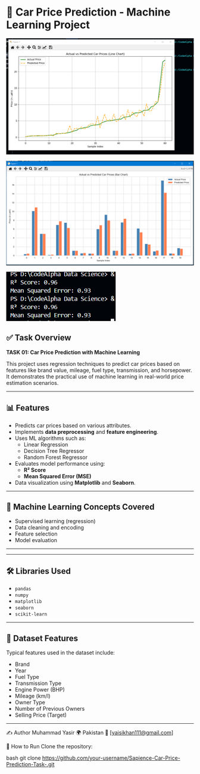 # 🚗 Car Price Prediction - Machine Learning Project

![Car Price Prediction Screenshot](car.PNG)

![Car Price Prediction Screenshot](CarBar.PNG)

![Car Price Prediction Screenshot](CarM.PNG)

## ✅ Task Overview

**TASK 01: Car Price Prediction with Machine Learning**

This project uses regression techniques to predict car prices based on features like brand value, mileage, fuel type, transmission, and horsepower. It demonstrates the practical use of machine learning in real-world price estimation scenarios.

---

## 📊 Features

- Predicts car prices based on various attributes.
- Implements **data preprocessing** and **feature engineering**.
- Uses ML algorithms such as:
  - Linear Regression
  - Decision Tree Regressor
  - Random Forest Regressor
- Evaluates model performance using:
  - **R² Score**
  - **Mean Squared Error (MSE)**
- Data visualization using **Matplotlib** and **Seaborn**.

---

## 🧠 Machine Learning Concepts Covered

- Supervised learning (regression)
- Data cleaning and encoding
- Feature selection
- Model evaluation

---

---

## 🛠️ Libraries Used

- `pandas`
- `numpy`
- `matplotlib`
- `seaborn`
- `scikit-learn`

---

## 🔎 Dataset Features

Typical features used in the dataset include:

- Brand
- Year
- Fuel Type
- Transmission Type
- Engine Power (BHP)
- Mileage (km/l)
- Owner Type
- Number of Previous Owners
- Selling Price (Target)

---

✍️ Author
Muhammad Yasir
🌍 Pakistan
📧 [yaisikhan111@gmail.com]


📌 How to Run
Clone the repository:

bash
git clone https://github.com/your-username/Sapience-Car-Price-Prediction-Task-.git

